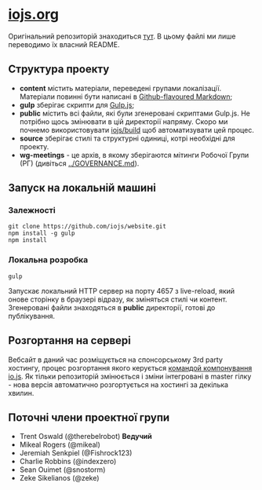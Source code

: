 # [iojs.org](https://iojs.org/)

Оригінальний репозиторій знаходиться [тут](https://github.com/iojs/website). В цьому файлі ми лише переводимо їх власний README.

## Структура проекту

- **content** містить матеріали, переведені групами локалізації. Матеріали повинні бути написані в [Github-flavoured Markdown](https://help.github.com/articles/github-flavored-markdown/);
- **gulp** зберігає скрипти для [Gulp.js](http://gulpjs.com/);
- **public** містить всі файли, які були згенеровані скриптами Gulp.js. Не потрібно щось змінювати в цій директорії напряму. Скоро ми почнемо використовувати [iojs/build](https://github.com/iojs/build) щоб автоматизувати цей процес.
- **source** зберігає стилі та структурні одиниці, котрі необхідні для проекту.
- **wg-meetings** - це архів, в якому зберігаются мітинги Робочої Групи (РГ) (дивіться [../GOVERNANCE.md](../GOVERNANCE.md)).

## Запуск на локальній машині

### Залежності

```
git clone https://github.com/iojs/website.git
npm install -g gulp
npm install
```

### Локальна розробка

```
gulp
```

Запускає локальний HTTP сервер на порту 4657 з live-reload, який онове сторінку в браузері відразу, як зміняться стилі чи контент. Згенеровані файли знаходяться в **public** директорії, готові до публікування.

## Розгортання на сервері

Вебсайт в даний час розміщується на спонсорському 3rd party хостингу, процес розгортання якого керується [командой компонування io.js](https://github.com/iojs/build). Як тільки репозиторій змінюється і зміни інтегровані в master гілку - нова версія автоматично розгортується на хостингі за декілька хвилин.

## Поточні члени проектної групи

* Trent Oswald (@therebelrobot) **Ведучий**
* Mikeal Rogers (@mikeal)
* Jeremiah Senkpiel (@Fishrock123)
* Charlie Robbins (@indexzero)
* Sean Ouimet (@snostorm)
* Zeke Sikelianos (@zeke)
